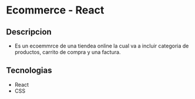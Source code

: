 # Ecommerce - React

## Descripcion
- Es un ecoemmrce de una tiendea online la cual va a incluir categoria de productos, carrito de compra y una factura.

## Tecnologias
- React
- CSS